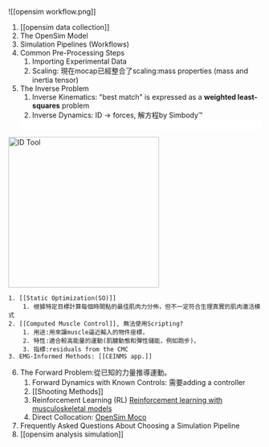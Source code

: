![[opensim workflow.png]]
1. [[opensim data collection]]
2. The OpenSim Model
3. Simulation Pipelines (Workflows)
4. Common Pre-Processing Steps
	1. Importing Experimental Data
	2. Scaling: 現在mocap已經整合了scaling:mass properties (mass and inertia tensor)
5. The Inverse Problem
	1. Inverse Kinematics: "best match" is expressed as a **weighted least-squares** problem
	2. Inverse Dynamics: ID -> forces, 解方程by Simbody™
	<div style="background-color: white; padding: 10px;">
  <img src="D:\Notes\Exoskeleton-Control-Note\Inverse Dynamics (ID) Tool.png" alt="ID Tool" width="300"/></div>

	1. [[Static Optimization(SO)]]
		1. 根據特定目標計算每個時間點的最佳肌肉力分佈，但不一定符合生理真實的肌肉激活模式
	2. [[Computed Muscle Control]], 無法使用Scripting?
		1. 用途:用來讓muscle逼近輸入的物件座標，
		2. 特性:適合較高能量的運動(肌腱動態和彈性儲能，例如跑步)，
		3. 指標:residuals from the CMC
	3. EMG-Informed Methods: [[CEINMS app.]]
6. The Forward Problem:從已知的力量推導運動。
	1. Forward Dynamics with Known Controls: 需要adding a controller
	2. [[Shooting Methods]]
	3. Reinforcement Learning (RL)  [Reinforcement learning with musculoskeletal models](https://osim-rl.kidzinski.com/)
	4. Direct Collocation: [OpenSim Moco](https://opensim-org.github.io/opensim-moco-site/)
7. Frequently Asked Questions About Choosing a Simulation Pipeline
8. [[opensim analysis simulation]]
